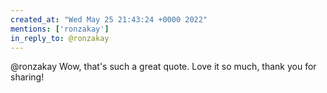 ```yaml
---
created_at: "Wed May 25 21:43:24 +0000 2022"
mentions: ['ronzakay']
in_reply_to: @ronzakay
---
```


@ronzakay Wow, that's such a great quote. Love it so much, thank you for sharing!